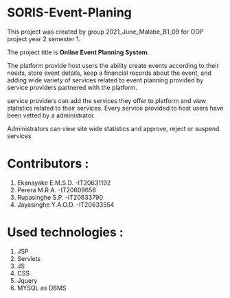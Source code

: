 
# SORIS-Event-Planing

  

This project was created by group 2021_June_Malabe_B1_09 for OOP project year 2 semester 1.

The project title is **Online Event Planning System**.

The platform provide host users the ability create events according to their needs, store event details, keep a financial records about the event, and adding wide variety of services related to event planning provided by service providers partnered with the platform.

service providers can add the services they offer to platform and view statistics related to their services.  Every service provided to host users have been vetted by a administrator. 

Administrators can view site wide statistics and approve, reject or suspend services

  

# Contributors :

 1. Ekanayake E.M.S.D. -IT20631192
 2. Perera M.R.A. -IT20609658
 3. Rupasinghe S.P. -IT20633790
 4. Jayasinghe Y.A.O.D. -IT20633554

# Used technologies :

 1. JSP
 2. Servlets
 3. JS
 4. CSS
 5.  Jquery
 6.  MYSQL as DBMS
